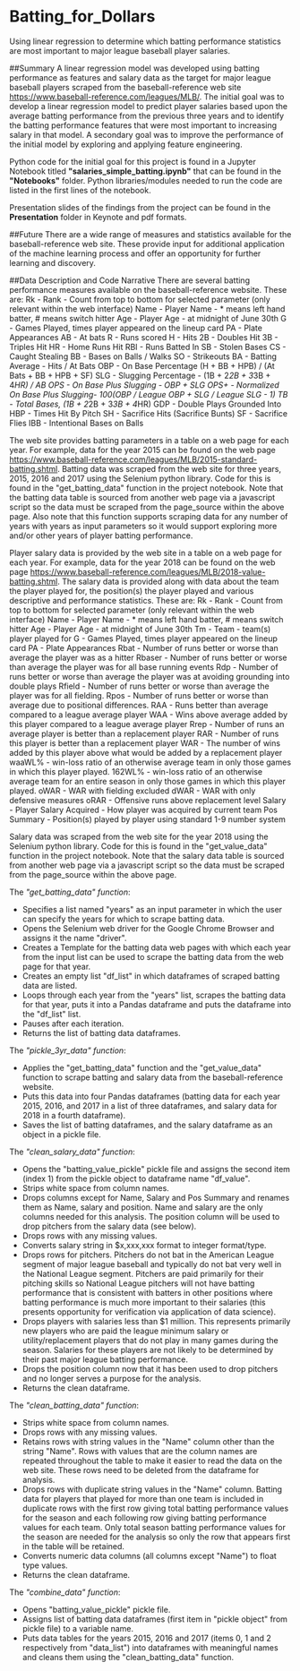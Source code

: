 # Batting_for_Dollars
Using linear regression to determine which batting performance statistics are most important to major league baseball player salaries.

##Summary
A linear regression model was developed using batting performance as features and salary data as the target for major league baseball players scraped from the baseball-reference web site https://www.baseball-reference.com/leagues/MLB/.  The initial goal was to develop a linear regression model to predict player salaries based upon the average batting performance from the previous three years and to identify the batting performance features that were most important to increasing salary in that model.  A secondary goal was to improve the performance of the initial model by exploring and applying feature engineering.

Python code for the initial goal for this project is found in a Jupyter Notebook titled **"salaries_simple_batting.ipynb"** that can be found in the **"Notebooks"** folder.  Python libraries/modules needed to run the code are listed in the first lines of the notebook.  

Presentation slides of the findings from the project can be found in the **Presentation** folder in Keynote and pdf formats.

##Future
There are a wide range of measures and statistics available for the baseball-reference web site.  These provide input for additional application of the machine learning process and offer an opportunity for further learning and discovery.

##Data Description and Code Narrative
There are several batting performance measures available on the baseball-reference website. These are:
Rk - Rank - Count from top to bottom for selected parameter (only relevant within the web interface)
Name - Player Name - * means left hand batter, # means switch hitter
Age - Player Age - at midnight of June 30th
G - Games Played, times player appeared on the lineup card
PA - Plate Appearances
AB - At bats
R - Runs scored
H - Hits
2B - Doubles Hit
3B - Triples Hit
HR - Home Runs Hit
RBI - Runs Batted In
SB - Stolen Bases
CS - Caught Stealing
BB - Bases on Balls / Walks
SO - Strikeouts
BA - Batting Average - Hits / At Bats
OBP - On Base Percentage (H + BB + HPB) / (At Bats + BB + HPB + SF)
SLG - Slugging Percentage - (1B + 2*2B + 3*3B + 4*HR) / AB
OPS - On Base Plus Slugging - OBP + SLG
OPS+ - Normalized On Base Plus Slugging- 100(OBP / League OBP + SLG / League SLG - 1)
TB - Total Bases, (1B + 2*2B + 3*3B + 4*HR)
GDP - Double Plays Grounded Into
HBP - Times Hit By Pitch
SH - Sacrifice Hits (Sacrifice Bunts)
SF - Sacrifice Flies
IBB - Intentional Bases on Balls

The web site provides batting parameters in a table on a web page for each year.  For example, data for the year 2015 can be found on the web page https://www.baseball-reference.com/leagues/MLB/2015-standard-batting.shtml.  Batting data was scraped from the web site for three years, 2015, 2016 and 2017 using the Selenium python library.  Code for this is found in the "get_batting_data" function in the project notebook.  Note that the batting data table is sourced from another web page via a javascript script so the data must be scraped from the page_source within the above page.  Also note that this function supports scraping data for any number of years with years as input parameters so it would support exploring more and/or other years of player batting performance.

Player salary data is provided by the web site in a table on a web page for each year.  For example, data for the year 2018 can be found on the web page https://www.baseball-reference.com/leagues/MLB/2018-value-batting.shtml. The salary data is provided along with data about the team the player played for, the position(s) the player played and various descriptive and performance statistics.  These are:
Rk - Rank - Count from top to bottom for selected parameter (only relevant within the web interface)
Name - Player Name - * means left hand batter, # means switch hitter
Age - Player Age - at midnight of June 30th
Tm - Team - team(s) player played for
G - Games Played, times player appeared on the lineup card
PA - Plate Appearances
Rbat - Number of runs better or worse than average the player was as a hitter
Rbaser - Number of runs better or worse than average the player was for all base running events
Rdp - Number of runs better or worse than average the player was at avoiding grounding into double plays
Rfield - Number of runs better or worse than average the player was for all fielding.
Rpos - Number of runs better or worse than average due to positional differences.
RAA - Runs better than average compared to a league average player
WAA - Wins above average added by this player compared to a league average player
Rrep - Number of runs an average player is better than a replacement player
RAR - Number of runs this player is better than a replacement player
WAR - The number of wins added by this player above what would be added by a replacement player
waaWL% - win-loss ratio of an otherwise average team in only those games in which this player played.
162WL% - win-loss ratio of an otherwise average team for an entire season in only those games in which this player played.
oWAR - WAR with fielding excluded
dWAR - WAR with only defensive measures
oRAR - Offensive runs above replacement level
Salary - Player Salary
Acquired - How player was acquired by current team
Pos Summary - Position(s) played by player using standard 1-9 number system

Salary data was scraped from the web site for the year 2018 using the Selenium python library.  Code for this is found in the "get_value_data" function in the project notebook.  Note that the salary data table is sourced from another web page via a javascript script so the data must be scraped from the page_source within the above page.

The *"get_batting_data" function*:
* Specifies a list named "years" as an input parameter in which the user can specify the years for which to scrape batting data.
* Opens the Selenium web driver for the Google Chrome Browser and assigns it the name "driver".
* Creates a Template for the batting data web pages with which each year from the input list can be used to scrape the batting data from the web page for that year.
* Creates an empty list "df_list" in which dataframes of scraped batting data are listed.
* Loops through each year from the "years" list, scrapes the batting data for that year, puts it into a Pandas dataframe and puts the dataframe into the "df_list" list.
* Pauses after each iteration.
* Returns the list of batting data dataframes.


The *"pickle_3yr_data" function*:
* Applies the "get_batting_data" function and the "get_value_data" function to scrape batting and salary data from the baseball-reference website.
* Puts this data into four Pandas dataframes (batting data for each year 2015, 2016, and 2017 in a list of three dataframes, and salary data for 2018 in a fourth dataframe).
* Saves the list of batting dataframes, and the salary dataframe as an object in a pickle file.

The *"clean_salary_data" function*:
* Opens the "batting_value_pickle" pickle file and assigns the second item (index 1) from the pickle object to dataframe name "df_value".
* Strips white space from column names.
* Drops columns except for Name, Salary and Pos Summary and renames them as Name, salary and position.  Name and salary are the only columns needed for this analysis.  The position column will be used to drop pitchers from the salary data (see below).
* Drops rows with any missing values.
* Converts salary string in $x,xxx,xxx format to integer format/type.
* Drops rows for pitchers.  Pitchers do not bat in the American League segment of major league baseball and typically do not bat very well in the National League segment.  Pitchers are paid primarily for their pitching skills so National League pitchers will not have batting performance that is consistent with batters in other positions where batting performance is much more important to their salaries (this presents opportunity for verification via application of data science).
* Drops players with salaries less than $1 million.  This represents primarily new players who are paid the league minimum salary or utility/replacement players that do not play in many games during the season.  Salaries for these players are not likely to be determined by their past major league batting performance.
* Drops the position column now that it has been used to drop pitchers and no longer serves a purpose for the analysis.
* Returns the clean dataframe.

The *"clean_batting_data" function*:
* Strips white space from column names.
* Drops rows with any missing values.
* Retains rows with string values in the "Name" column other than the string "Name".  Rows with values that are the column names are repeated throughout the table to make it easier to read the data on the web site.  These rows need to be deleted from the dataframe for analysis.
* Drops rows with duplicate string values in the "Name" column.  Batting data for players that played for more than one team is included in duplicate rows with the first row giving total batting performance values for the season and each following row giving batting performance values for each team.  Only total season batting performance values for the season are needed for the analysis so only the row that appears first in the table will be retained.
* Converts numeric data columns (all columns except "Name") to float type values.
* Returns the clean dataframe.

The *"combine_data" function*:
* Opens "batting_value_pickle" pickle file.
* Assigns list of batting data dataframes (first item in "pickle object" from pickle file) to a variable name.
* Puts data tables for the years 2015, 2016 and 2017 (items 0, 1 and 2 respectively from "data_list") into dataframes with meaningful names and cleans them using the "clean_batting_data" function.
